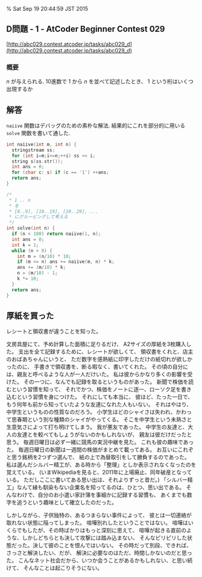 % Sat Sep 19 20:44:59 JST 2015

## D問題 - 1 - AtCoder Beginner Contest 029

[http://abc029.contest.atcoder.jp/tasks/abc029_d](http://abc029.contest.atcoder.jp/tasks/abc029_d)

### 概要

$n$ が与えられる.
10進数で $1$ から $n$ を並べて記述したとき、
$1$ という桁はいくつ出現するか

## 解答

`naiive` 関数はデバッグのための素朴な解法.
結果的にこれを部分的に用いる `solve` 関数を書いて通した.

```cpp
int naiive(int m, int n) {
  stringstream ss;
  for (int i=m;i<=n;++i) ss << i;
  string s(ss.str());
  int ans = 0;
  for (char c: s) if (c == '1') ++ans;
  return ans;
}

/*
 * 1 .. n
 * を
 * [0..9], [10..19], [20..29], ...
 * にグルーピングして考える
 */
int solve(int n) {
  if (n < 100) return naiive(1, n);
  int ans = 0;
  int k = 1;
  while (n > 0) {
    int m = (n/10) * 10;
    if (m <= n) ans += naiive(m, n) * k;
    ans += (m/10) * k;
    n = (m/10) - 1;
    k *= 10;
  }
  return ans;
}
```

## 厚紙を買った

レシートと領収書が違うことを知った。

文房具屋にて、予め計算した面積に足りるだけ、
A2サイズの厚紙を3枚購入した。
支出を全て記録するために、レシートが欲しくて、
領収書をくれと、店主のおばあちゃんにいうと、
ただ数字を感熱紙に印字しただけの紙切れが欲しかったのに、
手書きで領収書を、断る暇なく、書いてくれた。
その頃の自分には、親友と呼べるような人が一人だけいた。
私は彼からかなり多くの影響を受けた。
その一つに、なんでも記録を取るというものがあった。
新聞で株価を読むという習慣を知って、
それでかつ、株価をノートに逐一、ローソク足を書き込むという習慣を身につけた。
それにしても本当に、
彼ほど、たった一日で、もう何年も前から知っていたような友達になれた人もいない。
それはやはり、中学生というものの性質なのだろう。
小学生ほどのシャイさは失われ、かわって思春期という別な種類のシャイがやってくる。
そこを中学生という未熟さと生意気さによって打ち明けてしまう。
我が悪友であった。
中学生の友達と、大人の友達とを較べてもしょうがないのかもしれないが、
親友は彼だけだったと思う。
毎週日曜日は必ず一緒に競馬の実況中継を見た。
これも彼の趣味であった。
毎週日曜日の新聞は一週間の株価がまとめて載ってある。
お互いにこれぞと思う銘柄を2つずつ選んで、
紙の上で為替取引をして勝負するのであった。
私は選んだシルバー精工が、ある時から「整理」としか表示されなくなったのを覚えている。
(いまWikipediaを見ると、2011年に上場廃止、同年破産となっている。
ただしここに書いてある思い出は、それよりずっと昔だ。)
「シルバー精工」なんて縁も馴染もない企業名を知ってるのは、ひとつ、思い出である。
そんなわけで、自分のお小遣い家計簿を事細かに記録する習慣も、
あくまでも数字を追うという趣味として確立したのだった。

しかしながら、子供独特の、あるつまらない事件によって、
彼とは一切連絡が取れない状態に陥ってしまった。
喧嘩別れしたということではない。
喧嘩はいくらでもしたが、その時ばかりはもっと深刻に思えて、
喧嘩が起きる直前のような、しかしどちらとも決して攻撃には踏み込まない、
そんなピリピリした状態だった。決して彼のことを恨んではいない。
その時だって別段、できれば、さっさと解決したい、だが、
解決に必要なのはただ、時間しかないのだと思った。
こんなネット社会だから、いつか会うことがあるかもしれない、と思い続けて、
そんなことは起こりそうにない。


